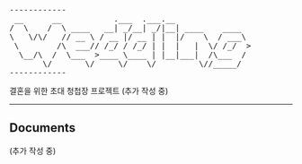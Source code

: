 
<pre>------------
 __      __           .___  .___.__                
/  \    /  \ ____   __| _/__| _/|__| ____    ____  
\   \/\/   // __ \ / __ |/ __ | |  |/    \  / ___\ 
 \        /\  ___// /_/ / /_/ | |  |   |  \/ /_/  >
  \__/\  /  \___  >____ \____ | |__|___|  /\___  / 
       \/       \/     \/    \/         \//_____/  
------------</pre>

결혼을 위한 초대 청첩장 프로젝트
(추가 작성 중)

----------


Documents
-------------

(추가 작성 중)
